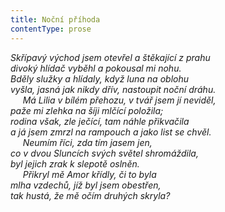 ```yaml
---
title: Noční příhoda
contentType: prose
---
```


<section>

_Skřípavý východ jsem otevřel a štěkající z prahu  
divoký hlídač vyběhl a pokousal mi nohu.  
Bděly služky a hlídaly, když luna na oblohu  
vyšla, jasná jak nikdy dřív, nastoupit noční dráhu.  
     Má Lilia v bílém přehozu, v tvář jsem jí neviděl,  
paže mi zlehka na šíji mlčící položila;  
rodina však, zle ječící, tam náhle přikvačila  
a já jsem zmrzl na rampouch a jako list se chvěl.  
     Neumím říci, zda tím jasem jen,  
co v dvou Sluncích svých světel shromáždila,  
byl jejich zrak k slepotě oslněn.  
     Přikryl mě Amor křídly, či to byla  
mlha vzdechů, jíž byl jsem obestřen,  
tak hustá, že mě očím druhých skryla?_

</section>
